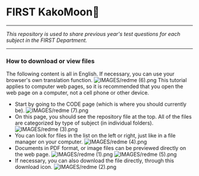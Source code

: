 # FIRST KakoMoon🌙
---
*This repository is used to share previous year's test questions for each subject in the FIRST Department.*

---

### How to download or view files
The following content is all in English. If necessary, you can use your browser's own translation function.
![IMAGES/redme (6).png](http://)
This tutorial applies to computer web pages, so it is recommended that you open the web page on a computer, not a cell phone or other device.

* Start by going to the CODE page (which is where you should currently be).
![IMAGES/redme (7).png](http://)
* On this page, you should see the repository file at the top. All of the files are categorized by type of subject (in individual folders).
![IMAGES/redme (3).png](http://)
* You can look for files in the list on the left or right, just like in a file manager on your computer.
![IMAGES/redme (4).png](http://)
* Documents in PDF format, or image files can be previewed directly on the web page.
![IMAGES/redme (1).png](http://)
![IMAGES/redme (5).png](http://)
* If necessary, you can also download the file directly, through this download icon.
![IMAGES/redme (2).png](http://)
